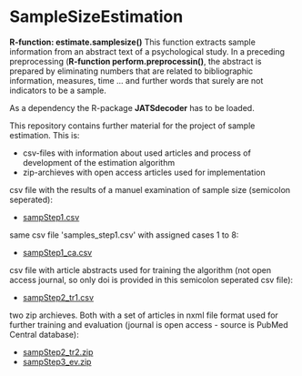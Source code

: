 # SampleSizeEstimation
**R-function: estimate.samplesize()**
This function extracts sample information from an abstract text of a psychological study. In a preceding preprocessing (**R-function perform.preprocessin()**, the abstract is prepared by eliminating numbers that are related to bibliographic information, measures, time ... and further words that surely are not indicators to be a sample.

As a dependency the R-package **JATSdecoder** has to be loaded.

This repository contains further material for the project of sample estimation. This is:

* csv-files with information about used articles and process of development of the estimation algorithm
* zip-archieves with open access articles used for implementation

csv file with the results of a manuel examination of sample size (semicolon seperated):
- [sampStep1.csv](https://github.com/PetrinaB/SampleSizeEstimation/files/7038355/sampStep1.csv)

same csv file 'samples_step1.csv' with assigned cases 1 to 8:
- [sampStep1_ca.csv](https://github.com/PetrinaB/SampleSizeEstimation/files/7038358/sampStep1_ca.csv)

csv file with article abstracts used for training the algorithm (not open access journal, so only doi is provided in this semicolon seperated csv file):
- [sampStep2_tr1.csv](https://github.com/PetrinaB/SampleSizeEstimation/files/7038360/sampStep2_tr1.csv)


two zip archieves. Both with a set of articles in nxml file format used for further training and evaluation (journal is open access - source is PubMed Central database):
- [sampStep2_tr2.zip](https://github.com/PetrinaB/SampleSizeEstimation/files/7038364/sampStep2_tr2.zip)
- [sampStep3_ev.zip](https://github.com/PetrinaB/SampleSizeEstimation/files/7038368/sampStep3_ev.zip)



